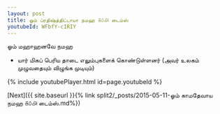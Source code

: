```yaml
---
layout: post
title: ஓம் ப்ரதிஷ்த்திட்டாயா நமஹ ௧௦௮ டைம்ஸ்
youtubeId: WFbfY-cIRIY
---
```

 
 
 ஓம் மஹாஹனவே நமஹ  
 
 -  யார் மிகப் பெரிய தாடை எலும்புகளைக் கொண்டுள்ளனர் (அவர் உலகம் முழுவதையும் விழுங்க முடியும்) 
 
  
 
  
 
 
 
 
 
 


{% include youtubePlayer.html id=page.youtubeId %}
 
[Next]({{ site.baseurl }}{% link  split2/_posts/2015-05-11-ஓம் காமதேவாய நமஹ ௧௦௮ டைம்ஸ்.md%})
 
